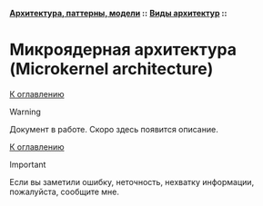 **[Архитектура, паттерны, модели](../../README.md#patterns) ::** 
**[Виды архитектур](../../README.md#patterns-architectures) ::**
# Микроядерная архитектура (Microkernel architecture)

<!--

-->

[К оглавлению](../../README.md#patterns-architectures)

> [!WARNING]
> Документ в работе. Скоро здесь появится описание.

[К оглавлению](../../README.md#patterns-architectures)

> [!IMPORTANT]
> Если вы заметили ошибку, неточность, нехватку информации, пожалуйста, сообщите мне.
